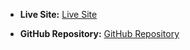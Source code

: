 - **Live Site:** [Live Site](https://evelynsanchezl.github.io/final-project-portfolio/)

- **GitHub Repository:** [GitHub Repository](https://github.com/EvelynSanchezL/final-project-portfolio)
